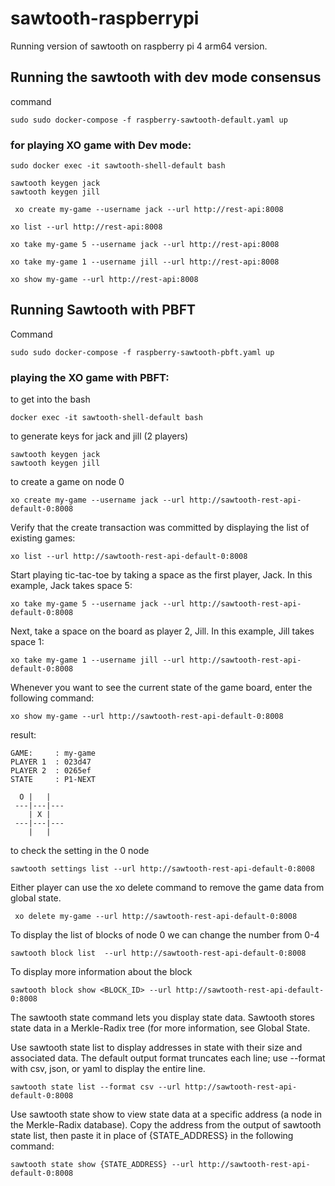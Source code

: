 # sawtooth-raspberrypi
Running version of sawtooth on raspberry pi 4 arm64 version.
## Running the sawtooth with dev mode consensus
command
```
sudo sudo docker-compose -f raspberry-sawtooth-default.yaml up

```
### for playing XO game with Dev mode:
```
sudo docker exec -it sawtooth-shell-default bash
```
```
sawtooth keygen jack
sawtooth keygen jill
```
```
 xo create my-game --username jack --url http://rest-api:8008
```
```
xo list --url http://rest-api:8008
```
```
xo take my-game 5 --username jack --url http://rest-api:8008

```
```
xo take my-game 1 --username jill --url http://rest-api:8008
```
```
xo show my-game --url http://rest-api:8008

```

## Running Sawtooth with PBFT 
Command
```
sudo sudo docker-compose -f raspberry-sawtooth-pbft.yaml up
```
### playing the XO game with PBFT:
to get into the bash 
```
docker exec -it sawtooth-shell-default bash

```
to generate keys for jack and jill (2 players)
```
sawtooth keygen jack
sawtooth keygen jill
```
to create a game on node 0
```
xo create my-game --username jack --url http://sawtooth-rest-api-default-0:8008
```
Verify that the create transaction was committed by displaying the list of existing games:
```
xo list --url http://sawtooth-rest-api-default-0:8008
```
Start playing tic-tac-toe by taking a space as the first player, Jack. In this example, Jack takes space 5:
```
xo take my-game 5 --username jack --url http://sawtooth-rest-api-default-0:8008

```
Next, take a space on the board as player 2, Jill. In this example, Jill takes space 1:
```
xo take my-game 1 --username jill --url http://sawtooth-rest-api-default-0:8008
```
Whenever you want to see the current state of the game board, enter the following command:
```
xo show my-game --url http://sawtooth-rest-api-default-0:8008
```

result:
```
GAME:     : my-game
PLAYER 1  : 023d47
PLAYER 2  : 0265ef
STATE     : P1-NEXT

  O |   |  
 ---|---|---
    | X |  
 ---|---|---
    |   |  
```
to check the setting in the 0 node
```
sawtooth settings list --url http://sawtooth-rest-api-default-0:8008

```
Either player can use the xo delete command to remove the game data from global state.
```
 xo delete my-game --url http://sawtooth-rest-api-default-0:8008
```
To display the list of blocks of node 0 we can change the number from 0-4
```
sawtooth block list  --url http://sawtooth-rest-api-default-0:8008

```
To display more information about the block
```
sawtooth block show <BLOCK_ID> --url http://sawtooth-rest-api-default-0:8008

```
The sawtooth state command lets you display state data. Sawtooth stores state data in a Merkle-Radix tree (for more information, see Global State.

  Use sawtooth state list to display addresses in state with their size and associated data. The default output format truncates each line; use --format with csv, json, or yaml to display the entire line.
```
sawtooth state list --format csv --url http://sawtooth-rest-api-default-0:8008
```
Use sawtooth state show to view state data at a specific address (a node in the Merkle-Radix database). Copy the address from the output of sawtooth state list, then paste it in place of {STATE_ADDRESS} in the following command:
```
sawtooth state show {STATE_ADDRESS} --url http://sawtooth-rest-api-default-0:8008
```
